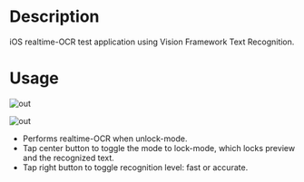 # Description
iOS realtime-OCR test application using Vision Framework Text Recognition.

# Usage

![out](https://user-images.githubusercontent.com/53012437/103554009-9c390700-4ef1-11eb-9380-df262be991c5.gif)

![out](https://user-images.githubusercontent.com/53012437/103773586-a2a0bd80-506e-11eb-9dfd-5ac66100b705.gif)

* Performs realtime-OCR when unlock-mode.
* Tap center button to toggle the mode to lock-mode, which locks preview and the recognized text.
* Tap right button to toggle recognition level: fast or accurate.
